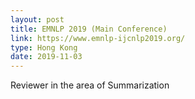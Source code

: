 ```yaml
---
layout: post
title: EMNLP 2019 (Main Conference)
link: https://www.emnlp-ijcnlp2019.org/
type: Hong Kong
date: 2019-11-03
---
```


Reviewer in the area of Summarization